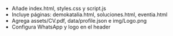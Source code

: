 - Añade index.html, styles.css y script.js
- Incluye páginas: demokatalia.html, soluciones.html, eventia.html
- Agrega assets/CV.pdf, data/profile.json e img/Logo.png
- Configura WhatsApp y logo en el header
